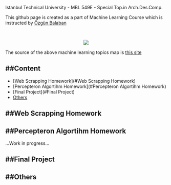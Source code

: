   
Istanbul Technical University - MBL 549E - Special Top.in Arch.Des.Comp.

This github page is created as a part of Machine Learning Course which is instructed by [Özgün Balaban](https://github.com/AlpinistPanda)

<br/>
<p align="center">
  <img src="https://i.vas3k.ru/7vx.jpg">
</p>

The source of the above machine learning topics map is [this site](https://vas3k.com/blog/machine_learning/)

##Content
----------------------------------------------------------------------------------------------------------------------------------------
* [Web Scrapping Homework](#Web Scrapping Homework)
* [Percepteron Algortihm Homework](#Percepteron Algortihm Homework)
* [Final Project](#Final Project)
* [Others](#Others)

##Web Scrapping Homework
----------------------------------------------------------------------------------------------------------------------------------------
##Percepteron Algortihm Homework
----------------------------------------------------------------------------------------------------------------------------------------
...Work in progress...

##Final Project
----------------------------------------------------------------------------------------------------------------------------------------

##Others
----------------------------------------------------------------------------------------------------------------------------------------
